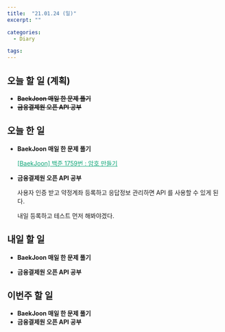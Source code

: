 ```yaml
---
title:  "21.01.24 (일)"
excerpt: ""

categories:
  - Diary

tags:
---
```


## 오늘 할 일 (계획)

- ~~**BaekJoon 매일 한 문제 풀기**~~
- ~~**금융결제원 오픈 API 공부**~~

## 오늘 한 일

- **BaekJoon 매일 한 문제 풀기**

  <a href="https://nam-ki-bok.github.io/baekjoon/Baek_MakePassword/" style="color:#0FA678" target="_blank">[BaekJoon] 백준 1759번 : 암호 만들기</a>

- **금융결제원 오픈 API 공부**

  사용자 인증 받고 약정계좌 등록하고 응답정보 관리하면 API 를 사용할 수 있게 된다.

  내일 등록하고 테스트 먼저 해봐야겠다.


##  내일 할 일

- **BaekJoon 매일 한 문제 풀기**

- **금융결제원 오픈 API 공부**


## 이번주 할 일

- **BaekJoon 매일 한 문제 풀기**
- **금융결제원 오픈 API 공부**

<br>